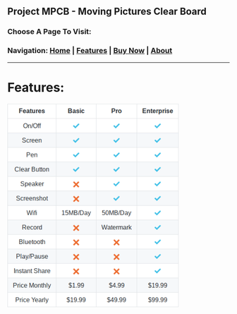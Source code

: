 ## Project MPCB - Moving Pictures Clear Board
### Choose A Page To Visit:
### Navigation: [Home](https://www.project-mpcb.gq) | [Features](https://www.project-mpcb.gq/Features) | [Buy Now](https://www.project-mpcb.gq/Buy) | [About](https://www.project-mpcb.gq/About)

___
# Features:

![Features Table](https://raw.githubusercontent.com/Richienb/MPCB-Project/master/images/features-chart.png)
